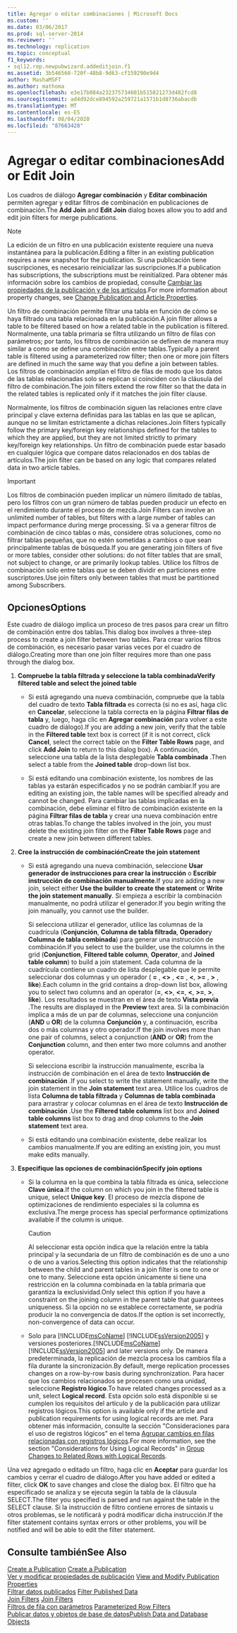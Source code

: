 ```yaml
---
title: Agregar o editar combinaciones | Microsoft Docs
ms.custom: ''
ms.date: 03/06/2017
ms.prod: sql-server-2014
ms.reviewer: ''
ms.technology: replication
ms.topic: conceptual
f1_keywords:
- sql12.rep.newpubwizard.addeditjoin.f1
ms.assetid: 3b546560-720f-48b8-9d63-cf159290e9d4
author: MashaMSFT
ms.author: mathoma
ms.openlocfilehash: e3e17b084a232375734601b515821273d482fcd8
ms.sourcegitcommit: ad4d92dce894592a259721a1571b1d8736abacdb
ms.translationtype: MT
ms.contentlocale: es-ES
ms.lasthandoff: 08/04/2020
ms.locfileid: "87663428"
---
```

# <a name="add-or-edit-join"></a><span data-ttu-id="8eb82-102">Agregar o editar combinaciones</span><span class="sxs-lookup"><span data-stu-id="8eb82-102">Add or Edit Join</span></span>
  <span data-ttu-id="8eb82-103">Los cuadros de diálogo **Agregar combinación** y **Editar combinación** permiten agregar y editar filtros de combinación en publicaciones de combinación.</span><span class="sxs-lookup"><span data-stu-id="8eb82-103">The **Add Join** and **Edit Join** dialog boxes allow you to add and edit join filters for merge publications.</span></span>  
  
> [!NOTE]  
>  <span data-ttu-id="8eb82-104">La edición de un filtro en una publicación existente requiere una nueva instantánea para la publicación.</span><span class="sxs-lookup"><span data-stu-id="8eb82-104">Editing a filter in an existing publication requires a new snapshot for the publication.</span></span> <span data-ttu-id="8eb82-105">Si una publicación tiene suscripciones, es necesario reinicializar las suscripciones.</span><span class="sxs-lookup"><span data-stu-id="8eb82-105">If a publication has subscriptions, the subscriptions must be reinitialized.</span></span> <span data-ttu-id="8eb82-106">Para obtener más información sobre los cambios de propiedad, consulte [Cambiar las propiedades de la publicación y de los artículos](publish/change-publication-and-article-properties.md).</span><span class="sxs-lookup"><span data-stu-id="8eb82-106">For more information about property changes, see [Change Publication and Article Properties](publish/change-publication-and-article-properties.md).</span></span>  
  
 <span data-ttu-id="8eb82-107">Un filtro de combinación permite filtrar una tabla en función de cómo se haya filtrado una tabla relacionada en la publicación.</span><span class="sxs-lookup"><span data-stu-id="8eb82-107">A join filter allows a table to be filtered based on how a related table in the publication is filtered.</span></span> <span data-ttu-id="8eb82-108">Normalmente, una tabla primaria se filtra utilizando un filtro de filas con parámetros; por tanto, los filtros de combinación se definen de manera muy similar a como se define una combinación entre tablas.</span><span class="sxs-lookup"><span data-stu-id="8eb82-108">Typically a parent table is filtered using a parameterized row filter; then one or more join filters are defined in much the same way that you define a join between tables.</span></span> <span data-ttu-id="8eb82-109">Los filtros de combinación amplían el filtro de filas de modo que los datos de las tablas relacionadas solo se replican si coinciden con la cláusula del filtro de combinación.</span><span class="sxs-lookup"><span data-stu-id="8eb82-109">The join filters extend the row filter so that the data in the related tables is replicated only if it matches the join filter clause.</span></span>  
  
 <span data-ttu-id="8eb82-110">Normalmente, los filtros de combinación siguen las relaciones entre clave principal y clave externa definidas para las tablas en las que se aplican, aunque no se limitan estrictamente a dichas relaciones.</span><span class="sxs-lookup"><span data-stu-id="8eb82-110">Join filters typically follow the primary key/foreign key relationships defined for the tables to which they are applied, but they are not limited strictly to primary key/foreign key relationships.</span></span> <span data-ttu-id="8eb82-111">Un filtro de combinación puede estar basado en cualquier lógica que compare datos relacionados en dos tablas de artículos.</span><span class="sxs-lookup"><span data-stu-id="8eb82-111">The join filter can be based on any logic that compares related data in two article tables.</span></span>  
  
> [!IMPORTANT]  
>  <span data-ttu-id="8eb82-112">Los filtros de combinación pueden implicar un número ilimitado de tablas, pero los filtros con un gran número de tablas pueden producir un efecto en el rendimiento durante el proceso de mezcla.</span><span class="sxs-lookup"><span data-stu-id="8eb82-112">Join Filters can involve an unlimited number of tables, but filters with a large number of tables can impact performance during merge processing.</span></span> <span data-ttu-id="8eb82-113">Si va a generar filtros de combinación de cinco tablas o más, considere otras soluciones, como no filtrar tablas pequeñas, que no estén sometidas a cambios o que sean principalmente tablas de búsqueda.</span><span class="sxs-lookup"><span data-stu-id="8eb82-113">If you are generating join filters of five or more tables, consider other solutions: do not filter tables that are small, not subject to change, or are primarily lookup tables.</span></span> <span data-ttu-id="8eb82-114">Utilice los filtros de combinación solo entre tablas que se deben dividir en particiones entre suscriptores.</span><span class="sxs-lookup"><span data-stu-id="8eb82-114">Use join filters only between tables that must be partitioned among Subscribers.</span></span>  
  
## <a name="options"></a><span data-ttu-id="8eb82-115">Opciones</span><span class="sxs-lookup"><span data-stu-id="8eb82-115">Options</span></span>  
 <span data-ttu-id="8eb82-116">Este cuadro de diálogo implica un proceso de tres pasos para crear un filtro de combinación entre dos tablas.</span><span class="sxs-lookup"><span data-stu-id="8eb82-116">This dialog box involves a three-step process to create a join filter between two tables.</span></span> <span data-ttu-id="8eb82-117">Para crear varios filtros de combinación, es necesario pasar varias veces por el cuadro de diálogo.</span><span class="sxs-lookup"><span data-stu-id="8eb82-117">Creating more than one join filter requires more than one pass through the dialog box.</span></span>  
  
1.  <span data-ttu-id="8eb82-118">**Compruebe la tabla filtrada y seleccione la tabla combinada**</span><span class="sxs-lookup"><span data-stu-id="8eb82-118">**Verify filtered table and select the joined table**</span></span>  
  
    -   <span data-ttu-id="8eb82-119">Si está agregando una nueva combinación, compruebe que la tabla del cuadro de texto **Tabla filtrada** es correcta (si no es así, haga clic en **Cancelar**, seleccione la tabla correcta en la página **Filtrar filas de tabla** y, luego, haga clic en **Agregar combinación** para volver a este cuadro de diálogo).</span><span class="sxs-lookup"><span data-stu-id="8eb82-119">If you are adding a new join, verify that the table in the **Filtered table** text box is correct (if it is not correct, click **Cancel**, select the correct table on the **Filter Table Rows** page, and click **Add Join** to return to this dialog box).</span></span> <span data-ttu-id="8eb82-120">A continuación, seleccione una tabla de la lista desplegable **Tabla combinada** .</span><span class="sxs-lookup"><span data-stu-id="8eb82-120">Then select a table from the **Joined table** drop-down list box.</span></span>  
  
    -   <span data-ttu-id="8eb82-121">Si está editando una combinación existente, los nombres de las tablas ya estarán especificados y no se podrán cambiar.</span><span class="sxs-lookup"><span data-stu-id="8eb82-121">If you are editing an existing join, the table names will be specified already and cannot be changed.</span></span> <span data-ttu-id="8eb82-122">Para cambiar las tablas implicadas en la combinación, debe eliminar el filtro de combinación existente en la página **Filtrar filas de tabla** y crear una nueva combinación entre otras tablas.</span><span class="sxs-lookup"><span data-stu-id="8eb82-122">To change the tables involved in the join, you must delete the existing join filter on the **Filter Table Rows** page and create a new join between different tables.</span></span>  
  
2.  <span data-ttu-id="8eb82-123">**Cree la instrucción de combinación**</span><span class="sxs-lookup"><span data-stu-id="8eb82-123">**Create the join statement**</span></span>  
  
    -   <span data-ttu-id="8eb82-124">Si está agregando una nueva combinación, seleccione **Usar generador de instrucciones para crear la instrucción** o **Escribir instrucción de combinación manualmente**.</span><span class="sxs-lookup"><span data-stu-id="8eb82-124">If you are adding a new join, select either **Use the builder to create the statement** or **Write the join statement manually**.</span></span> <span data-ttu-id="8eb82-125">Si empieza a escribir la combinación manualmente, no podrá utilizar el generador.</span><span class="sxs-lookup"><span data-stu-id="8eb82-125">If you begin writing the join manually, you cannot use the builder.</span></span>  
  
         <span data-ttu-id="8eb82-126">Si selecciona utilizar el generador, utilice las columnas de la cuadrícula (**Conjunción**, **Columna de tabla filtrada**, **Operador**y **Columna de tabla combinada**) para generar una instrucción de combinación.</span><span class="sxs-lookup"><span data-stu-id="8eb82-126">If you select to use the builder, use the columns in the grid (**Conjunction**, **Filtered table column**, **Operator**, and **Joined table column**) to build a join statement.</span></span> <span data-ttu-id="8eb82-127">Cada columna de la cuadrícula contiene un cuadro de lista desplegable que le permite seleccionar dos columnas y un operador ( **=** , **<>** , **<=** , **\<**, **>=** , **>** , **like**).</span><span class="sxs-lookup"><span data-stu-id="8eb82-127">Each column in the grid contains a drop-down list box, allowing you to select two columns and an operator (**=**, **<>**, **<=**, **\<**, **>=**, **>**, **like**).</span></span> <span data-ttu-id="8eb82-128">Los resultados se muestran en el área de texto **Vista previa** .</span><span class="sxs-lookup"><span data-stu-id="8eb82-128">The results are displayed in the **Preview** text area.</span></span> <span data-ttu-id="8eb82-129">Si la combinación implica a más de un par de columnas, seleccione una conjunción (**AND** u **OR**) de la columna **Conjunción** y, a continuación, escriba dos o más columnas y otro operador.</span><span class="sxs-lookup"><span data-stu-id="8eb82-129">If the join involves more than one pair of columns, select a conjunction (**AND** or **OR**) from the **Conjunction** column, and then enter two more columns and another operator.</span></span>  
  
         <span data-ttu-id="8eb82-130">Si selecciona escribir la instrucción manualmente, escriba la instrucción de combinación en el área de texto **Instrucción de combinación** .</span><span class="sxs-lookup"><span data-stu-id="8eb82-130">If you select to write the statement manually, write the join statement in the **Join statement** text area.</span></span> <span data-ttu-id="8eb82-131">Utilice los cuadros de lista **Columna de tabla filtrada** y **Columnas de tabla combinada** para arrastrar y colocar columnas en el área de texto **Instrucción de combinación** .</span><span class="sxs-lookup"><span data-stu-id="8eb82-131">Use the **Filtered table columns** list box and **Joined table columns** list box to drag and drop columns to the **Join statement** text area.</span></span>  
  
    -   <span data-ttu-id="8eb82-132">Si está editando una combinación existente, debe realizar los cambios manualmente.</span><span class="sxs-lookup"><span data-stu-id="8eb82-132">If you are editing an existing join, you must make edits manually.</span></span>  
  
3.  <span data-ttu-id="8eb82-133">**Especifique las opciones de combinación**</span><span class="sxs-lookup"><span data-stu-id="8eb82-133">**Specify join options**</span></span>  
  
    -   <span data-ttu-id="8eb82-134">Si la columna en la que combina la tabla filtrada es única, seleccione **Clave única**.</span><span class="sxs-lookup"><span data-stu-id="8eb82-134">If the column on which you join in the filtered table is unique, select **Unique key**.</span></span> <span data-ttu-id="8eb82-135">El proceso de mezcla dispone de optimizaciones de rendimiento especiales si la columna es exclusiva.</span><span class="sxs-lookup"><span data-stu-id="8eb82-135">The merge process has special performance optimizations available if the column is unique.</span></span>  
  
        > [!CAUTION]  
        >  <span data-ttu-id="8eb82-136">Al seleccionar esta opción indica que la relación entre la tabla principal y la secundaria de un filtro de combinación es de uno a uno o de uno a varios.</span><span class="sxs-lookup"><span data-stu-id="8eb82-136">Selecting this option indicates that the relationship between the child and parent tables in a join filter is one to one or one to many.</span></span> <span data-ttu-id="8eb82-137">Seleccione esta opción únicamente si tiene una restricción en la columna combinada en la tabla primaria que garantiza la exclusividad.</span><span class="sxs-lookup"><span data-stu-id="8eb82-137">Only select this option if you have a constraint on the joining column in the parent table that guarantees uniqueness.</span></span> <span data-ttu-id="8eb82-138">Si la opción no se establece correctamente, se podría producir la no convergencia de datos.</span><span class="sxs-lookup"><span data-stu-id="8eb82-138">If the option is set incorrectly, non-convergence of data can occur.</span></span>  
  
    -   <span data-ttu-id="8eb82-139">Solo para [!INCLUDE[msCoName](../../includes/msconame-md.md)] [!INCLUDE[ssVersion2005](../../includes/ssversion2005-md.md)] y versiones posteriores.</span><span class="sxs-lookup"><span data-stu-id="8eb82-139">[!INCLUDE[msCoName](../../includes/msconame-md.md)] [!INCLUDE[ssVersion2005](../../includes/ssversion2005-md.md)] and later versions only.</span></span> <span data-ttu-id="8eb82-140">De manera predeterminada, la replicación de mezcla procesa los cambios fila a fila durante la sincronización.</span><span class="sxs-lookup"><span data-stu-id="8eb82-140">By default, merge replication processes changes on a row-by-row basis during synchronization.</span></span> <span data-ttu-id="8eb82-141">Para hacer que los cambios relacionados se procesen como una unidad, seleccione **Registro lógico**.</span><span class="sxs-lookup"><span data-stu-id="8eb82-141">To have related changes processed as a unit, select **Logical record**.</span></span> <span data-ttu-id="8eb82-142">Esta opción solo está disponible si se cumplen los requisitos del artículo y de la publicación para utilizar registros lógicos.</span><span class="sxs-lookup"><span data-stu-id="8eb82-142">This option is available only if the article and publication requirements for using logical records are met.</span></span> <span data-ttu-id="8eb82-143">Para obtener más información, consulte la sección "Consideraciones para el uso de registros lógicos" en el tema [Agrupar cambios en filas relacionadas con registros lógicos](merge/group-changes-to-related-rows-with-logical-records.md).</span><span class="sxs-lookup"><span data-stu-id="8eb82-143">For more information, see the section "Considerations for Using Logical Records" in [Group Changes to Related Rows with Logical Records](merge/group-changes-to-related-rows-with-logical-records.md).</span></span>  
  
 <span data-ttu-id="8eb82-144">Una vez agregado o editado un filtro, haga clic en **Aceptar** para guardar los cambios y cerrar el cuadro de diálogo.</span><span class="sxs-lookup"><span data-stu-id="8eb82-144">After you have added or edited a filter, click **OK** to save changes and close the dialog box.</span></span> <span data-ttu-id="8eb82-145">El filtro que ha especificado se analiza y se ejecuta según la tabla de la cláusula SELECT.</span><span class="sxs-lookup"><span data-stu-id="8eb82-145">The filter you specified is parsed and run against the table in the SELECT clause.</span></span> <span data-ttu-id="8eb82-146">Si la instrucción de filtro contiene errores de sintaxis u otros problemas, se le notificará y podrá modificar dicha instrucción.</span><span class="sxs-lookup"><span data-stu-id="8eb82-146">If the filter statement contains syntax errors or other problems, you will be notified and will be able to edit the filter statement.</span></span>  
  
## <a name="see-also"></a><span data-ttu-id="8eb82-147">Consulte también</span><span class="sxs-lookup"><span data-stu-id="8eb82-147">See Also</span></span>  
 <span data-ttu-id="8eb82-148">[Create a Publication](publish/create-a-publication.md) </span><span class="sxs-lookup"><span data-stu-id="8eb82-148">[Create a Publication](publish/create-a-publication.md) </span></span>  
 <span data-ttu-id="8eb82-149">[Ver y modificar propiedades de publicación](publish/view-and-modify-publication-properties.md) </span><span class="sxs-lookup"><span data-stu-id="8eb82-149">[View and Modify Publication Properties](publish/view-and-modify-publication-properties.md) </span></span>  
 <span data-ttu-id="8eb82-150">[Filtrar datos publicados](publish/filter-published-data.md) </span><span class="sxs-lookup"><span data-stu-id="8eb82-150">[Filter Published Data](publish/filter-published-data.md) </span></span>  
 <span data-ttu-id="8eb82-151">[Join Filters](merge/join-filters.md) </span><span class="sxs-lookup"><span data-stu-id="8eb82-151">[Join Filters](merge/join-filters.md) </span></span>  
 <span data-ttu-id="8eb82-152">[Filtros de fila con parámetros](merge/parameterized-filters-parameterized-row-filters.md) </span><span class="sxs-lookup"><span data-stu-id="8eb82-152">[Parameterized Row Filters](merge/parameterized-filters-parameterized-row-filters.md) </span></span>  
 [<span data-ttu-id="8eb82-153">Publicar datos y objetos de base de datos</span><span class="sxs-lookup"><span data-stu-id="8eb82-153">Publish Data and Database Objects</span></span>](publish/publish-data-and-database-objects.md)  
  
  
